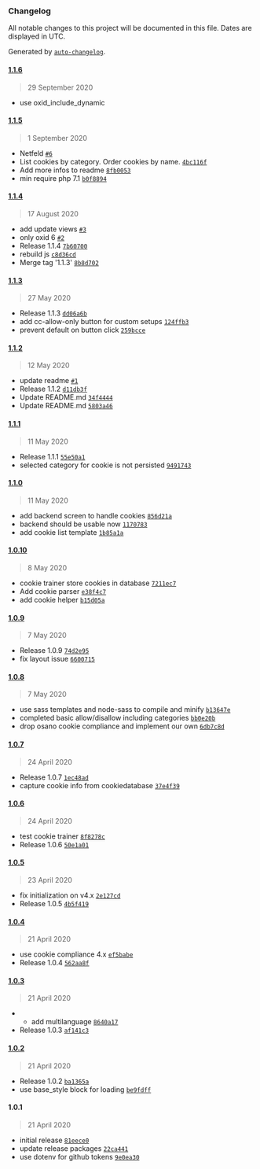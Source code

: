 ### Changelog

All notable changes to this project will be documented in this file. Dates are displayed in UTC.

Generated by [`auto-changelog`](https://github.com/CookPete/auto-changelog).

#### [1.1.6](https://github.com/aggrosoft/oxid-cookie-compliance/compare/1.1.5...1.1.6)

> 29 September 2020

- use oxid_include_dynamic

#### [1.1.5](https://github.com/aggrosoft/oxid-cookie-compliance/compare/1.1.4...1.1.5)

> 1 September 2020

- Netfeld [`#6`](https://github.com/aggrosoft/oxid-cookie-compliance/pull/6)
- List cookies by category. Order cookies by name. [`4bc116f`](https://github.com/aggrosoft/oxid-cookie-compliance/commit/4bc116f734105551945d35988c6cd28ed9939448)
- Add more infos to readme [`8fb0053`](https://github.com/aggrosoft/oxid-cookie-compliance/commit/8fb0053abd282d718c7ade69782120e60ff67c4c)
- min require php 7.1 [`b0f8894`](https://github.com/aggrosoft/oxid-cookie-compliance/commit/b0f88941c3527e1818f2972096b2fc3d229fe843)

#### [1.1.4](https://github.com/aggrosoft/oxid-cookie-compliance/compare/1.1.3...1.1.4)

> 17 August 2020

- add update views [`#3`](https://github.com/aggrosoft/oxid-cookie-compliance/pull/3)
- only oxid 6 [`#2`](https://github.com/aggrosoft/oxid-cookie-compliance/pull/2)
- Release 1.1.4 [`7b60700`](https://github.com/aggrosoft/oxid-cookie-compliance/commit/7b6070045b8f54377022dd8797281048823f73e1)
- rebuild js [`c8d36cd`](https://github.com/aggrosoft/oxid-cookie-compliance/commit/c8d36cddc7b3144fb2f5c4de0ff7f7aa695751b1)
- Merge tag '1.1.3' [`8b8d702`](https://github.com/aggrosoft/oxid-cookie-compliance/commit/8b8d7021f160892c55291338b4aa0dbed1f2eddf)

#### [1.1.3](https://github.com/aggrosoft/oxid-cookie-compliance/compare/1.1.2...1.1.3)

> 27 May 2020

- Release 1.1.3 [`dd06a6b`](https://github.com/aggrosoft/oxid-cookie-compliance/commit/dd06a6b690c5aa79a36720e0f673f24f772b5299)
- add cc-allow-only button for custom setups [`124ffb3`](https://github.com/aggrosoft/oxid-cookie-compliance/commit/124ffb334873062fcb6807ce5a2a0f2fc808aad4)
- prevent default on button click [`259bcce`](https://github.com/aggrosoft/oxid-cookie-compliance/commit/259bcce3caa849ee096f742e07a213862c5d79e4)

#### [1.1.2](https://github.com/aggrosoft/oxid-cookie-compliance/compare/1.1.1...1.1.2)

> 12 May 2020

- update readme [`#1`](https://github.com/aggrosoft/oxid-cookie-compliance/pull/1)
- Release 1.1.2 [`d11db3f`](https://github.com/aggrosoft/oxid-cookie-compliance/commit/d11db3fde4de2d1c859c831b68ab159ffb89e75a)
- Update README.md [`34f4444`](https://github.com/aggrosoft/oxid-cookie-compliance/commit/34f4444d8bd8247ebcde6e9bcefbc3a000e5da97)
- Update README.md [`5803a46`](https://github.com/aggrosoft/oxid-cookie-compliance/commit/5803a46cfc9d1974b0a63acf1ac5ad4ebfdad9c4)

#### [1.1.1](https://github.com/aggrosoft/oxid-cookie-compliance/compare/1.1.0...1.1.1)

> 11 May 2020

- Release 1.1.1 [`55e50a1`](https://github.com/aggrosoft/oxid-cookie-compliance/commit/55e50a1b7648507f71d2d278b9fe6de15885776c)
- selected category for cookie is not persisted [`9491743`](https://github.com/aggrosoft/oxid-cookie-compliance/commit/9491743f037140cf48f7d74b8ee3bbde71cdb8a7)

#### [1.1.0](https://github.com/aggrosoft/oxid-cookie-compliance/compare/1.0.10...1.1.0)

> 11 May 2020

- add backend screen to handle cookies [`856d21a`](https://github.com/aggrosoft/oxid-cookie-compliance/commit/856d21a92fd629f85a53ff7961ae5d4c0ad3692b)
- backend should be usable now [`1170783`](https://github.com/aggrosoft/oxid-cookie-compliance/commit/1170783f4c441ab4a63848f116fd3d5744fbcedf)
- add cookie list template [`1b85a1a`](https://github.com/aggrosoft/oxid-cookie-compliance/commit/1b85a1a6c5a643b993e5e87355f89fa9952663f6)

#### [1.0.10](https://github.com/aggrosoft/oxid-cookie-compliance/compare/1.0.9...1.0.10)

> 8 May 2020

- cookie trainer store cookies in database [`7211ec7`](https://github.com/aggrosoft/oxid-cookie-compliance/commit/7211ec74a94a44839ad41e81a0a3600347c4a846)
- Add cookie parser [`e38f4c7`](https://github.com/aggrosoft/oxid-cookie-compliance/commit/e38f4c7f5011789b9159fb53c29d9a0074350a9d)
- add cookie helper [`b15d05a`](https://github.com/aggrosoft/oxid-cookie-compliance/commit/b15d05a17a36554790619eb53e7716561c198f50)

#### [1.0.9](https://github.com/aggrosoft/oxid-cookie-compliance/compare/1.0.8...1.0.9)

> 7 May 2020

- Release 1.0.9 [`74d2e95`](https://github.com/aggrosoft/oxid-cookie-compliance/commit/74d2e955151aec71a58a56281903a01c1681ec15)
- fix layout issue [`6600715`](https://github.com/aggrosoft/oxid-cookie-compliance/commit/6600715aee27d2dd29e7604462b42a2f111fadba)

#### [1.0.8](https://github.com/aggrosoft/oxid-cookie-compliance/compare/1.0.7...1.0.8)

> 7 May 2020

- use sass templates and node-sass to compile and minify [`b13647e`](https://github.com/aggrosoft/oxid-cookie-compliance/commit/b13647e4ca801e406d74c063b96a90a6e4f4c40f)
- completed basic allow/disallow including categories [`bb0e20b`](https://github.com/aggrosoft/oxid-cookie-compliance/commit/bb0e20b431d6bd599a5ee33b0d82f9c94e4638ba)
- drop osano cookie compliance and implement our own [`6db7c8d`](https://github.com/aggrosoft/oxid-cookie-compliance/commit/6db7c8dab1e16f7e2e72cec934db3a890c53b594)

#### [1.0.7](https://github.com/aggrosoft/oxid-cookie-compliance/compare/1.0.6...1.0.7)

> 24 April 2020

- Release 1.0.7 [`1ec48ad`](https://github.com/aggrosoft/oxid-cookie-compliance/commit/1ec48ad44f60422eb19204e9be45f7fa460d97bc)
- capture cookie info from cookiedatabase [`37e4f39`](https://github.com/aggrosoft/oxid-cookie-compliance/commit/37e4f3902db1c59045273fa455c5f4262f9febbd)

#### [1.0.6](https://github.com/aggrosoft/oxid-cookie-compliance/compare/1.0.5...1.0.6)

> 24 April 2020

- test cookie trainer [`8f8278c`](https://github.com/aggrosoft/oxid-cookie-compliance/commit/8f8278c3f103b037e8e85e3777de39090ea6cdf7)
- Release 1.0.6 [`50e1a01`](https://github.com/aggrosoft/oxid-cookie-compliance/commit/50e1a018d9a4fd5d452a4661ee2ff036b4f0760a)

#### [1.0.5](https://github.com/aggrosoft/oxid-cookie-compliance/compare/1.0.4...1.0.5)

> 23 April 2020

- fix initialization on v4.x [`2e127cd`](https://github.com/aggrosoft/oxid-cookie-compliance/commit/2e127cdeba9aee1a102b1b9512e12df0a43d40d8)
- Release 1.0.5 [`4b5f419`](https://github.com/aggrosoft/oxid-cookie-compliance/commit/4b5f419ebaa9fdded9cef7f64a24587c82c9f5f0)

#### [1.0.4](https://github.com/aggrosoft/oxid-cookie-compliance/compare/1.0.3...1.0.4)

> 21 April 2020

- use cookie compliance 4.x [`ef5babe`](https://github.com/aggrosoft/oxid-cookie-compliance/commit/ef5babe1d7b8b4b7ab0f2341a8c01b62f74ba37d)
- Release 1.0.4 [`562aa8f`](https://github.com/aggrosoft/oxid-cookie-compliance/commit/562aa8fd43a821227cb511202e2d280fcd1054cb)

#### [1.0.3](https://github.com/aggrosoft/oxid-cookie-compliance/compare/1.0.2...1.0.3)

> 21 April 2020

- * add multilanguage [`8640a17`](https://github.com/aggrosoft/oxid-cookie-compliance/commit/8640a17fc4e9085f576f30bd4d23974633bf5a78)
- Release 1.0.3 [`af141c3`](https://github.com/aggrosoft/oxid-cookie-compliance/commit/af141c3365aae73ba04d21f96e46c611f4f1f581)

#### [1.0.2](https://github.com/aggrosoft/oxid-cookie-compliance/compare/1.0.1...1.0.2)

> 21 April 2020

- Release 1.0.2 [`ba1365a`](https://github.com/aggrosoft/oxid-cookie-compliance/commit/ba1365a05928cf067167e37a51440ab4242a6fc7)
- use base_style block for loading [`be9fdff`](https://github.com/aggrosoft/oxid-cookie-compliance/commit/be9fdffa8deddc5b6da41981d392a6f67e7f848c)

#### 1.0.1

> 21 April 2020

- initial release [`81eece0`](https://github.com/aggrosoft/oxid-cookie-compliance/commit/81eece086d2cd0b745d67f8d459a332613608a60)
- update release packages [`22ca441`](https://github.com/aggrosoft/oxid-cookie-compliance/commit/22ca441945c4d1a5dc7ac06840be27ec4cef70f5)
- use dotenv for github tokens [`9e0ea30`](https://github.com/aggrosoft/oxid-cookie-compliance/commit/9e0ea305b10d282e3a4a5b1ea37f8102048a50b5)
